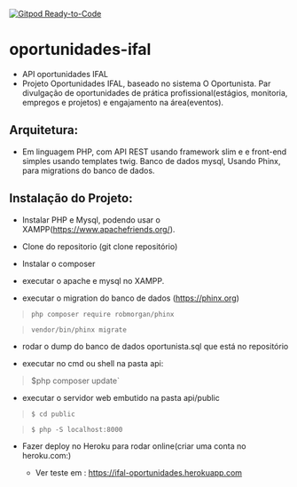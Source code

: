 [![Gitpod Ready-to-Code](https://img.shields.io/badge/Gitpod-Ready--to--Code-blue?logo=gitpod)](https://gitpod.io/#https://github.com/oportunidadesifal/oportunidades-ifal) 

# oportunidades-ifal
- API oportunidades IFAL
- Projeto Oportunidades IFAL,  baseado no sistema O Oportunista. Par divulgação de oportunidades de prática profissional(estágios, monitoria, empregos e projetos) e engajamento na área(eventos).

## Arquitetura:
- Em linguagem PHP, com API REST usando framework slim e e front-end simples usando templates twig. Banco de dados mysql, Usando Phinx, para migrations do banco de dados. 

## Instalação do Projeto:
* Instalar PHP e Mysql, podendo usar o XAMPP(https://www.apachefriends.org/).

* Clone do repositorio (git clone repositório)

* Instalar o composer

* executar o apache e mysql no XAMPP.

* executar o migration do banco de dados (https://phinx.org)

> `php composer require robmorgan/phinx`

> `vendor/bin/phinx migrate`

* rodar o dump do banco de dados oportunista.sql que está no repositório

- executar no cmd ou shell na pasta api:
> $php composer update`

- executar o servidor web embutido na pasta api/public
>`$ cd public`

>`$ php -S localhost:8000`

* Fazer deploy no Heroku para rodar online(criar uma conta no heroku.com:)

  * Ver teste em : https://ifal-oportunidades.herokuapp.com

